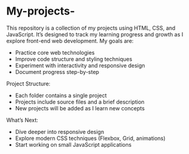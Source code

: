 # My-projects-
This repository is a collection of my projects using HTML, CSS, and JavaScript. It’s designed to track my learning progress and growth as I explore front-end web development. 
My goals are:
- Practice core web technologies
- Improve code structure and styling techniques
- Experiment with interactivity and responsive design
- Document progress step-by-step

Project Structure:
- Each folder contains a single project
- Projects include source files and a brief description
- New projects will be added as I learn new concepts

What’s Next:
- Dive deeper into responsive design
- Explore modern CSS techniques (Flexbox, Grid, animations)
- Start working on small JavaScript applications

